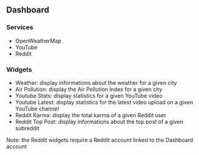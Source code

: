 ## Dashboard

### Services
 - OpenWeatherMap
 - YouTube
 - Reddit

### Widgets
 - Weather: display informations about the weather for a given city
 - Air Pollution: display the Air Pollution Index for a given city
 - Youtube Stats: display statistics for a given YouTube video
 - Youtube Latest: display statistics for the latest video upload on a given YouTube channel
 - Reddit Karma: display the total karma of a given Reddit user
 - Reddit Top Post: display informations about the top post of a given subreddit

Note: the Reddit widgets require a Reddit account linked to the Dashboard account
